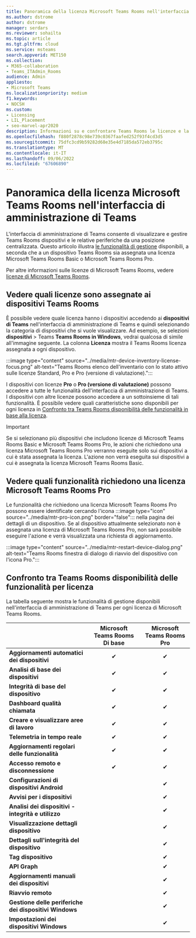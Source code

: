 ```yaml
---
title: Panoramica della licenza Microsoft Teams Rooms nell'interfaccia di amministrazione di Teams
ms.author: dstrome
author: dstrome
manager: serdars
ms.reviewer: sohailta
ms.topic: article
ms.tgt.pltfrm: cloud
ms.service: msteams
search.appverid: MET150
ms.collection:
- M365-collaboration
- Teams_ITAdmin_Rooms
audience: Admin
appliesto:
- Microsoft Teams
ms.localizationpriority: medium
f1.keywords:
- NOCSH
ms.custom:
- Licensing
- LIL_Placement
- seo-marvel-apr2020
description: Informazioni su e confrontare Teams Rooms le licenze e la disponibilità delle funzionalità nell'interfaccia di amministrazione di Teams.
ms.openlocfilehash: f880f2878c98e739c0367faafed252f93f4cd3d5
ms.sourcegitcommit: 75dfc3cd9b59282d68e35e4d7185da572eb3795c
ms.translationtype: MT
ms.contentlocale: it-IT
ms.lasthandoff: 09/06/2022
ms.locfileid: "67606890"
---
```

# <a name="microsoft-teams-rooms-license-overview-in-teams-admin-center"></a>Panoramica della licenza Microsoft Teams Rooms nell'interfaccia di amministrazione di Teams

L'interfaccia di amministrazione di Teams consente di visualizzare e gestire Teams Rooms dispositivi e le relative periferiche da una posizione centralizzata. Questo articolo illustra [le funzionalità di gestione](#comparison-of-teams-rooms-feature-availability-by-license) disponibili, a seconda che a un dispositivo Teams Rooms sia assegnata una licenza Microsoft Teams Rooms Basic o Microsoft Teams Rooms Pro.

Per altre informazioni sulle licenze di Microsoft Teams Rooms, vedere [licenze di Microsoft Teams Rooms](rooms-licensing.md).

## <a name="see-which-licenses-are-assigned-to-teams-rooms-devices"></a>Vedere quali licenze sono assegnate ai dispositivi Teams Rooms

È possibile vedere quale licenza hanno i dispositivi accedendo ai **dispositivi di Teams** nell'interfaccia di amministrazione di Teams e quindi selezionando la categoria di dispositivi che si vuole visualizzare. Ad esempio, se selezioni **dispositivi** >  Teams **Teams Rooms in Windows**, vedrai qualcosa di simile all'immagine seguente. La colonna **Licenza** mostra il Teams Rooms licenza assegnata a ogni dispositivo.

:::image type="content" source="../media/mtr-device-inventory-license-focus.png" alt-text="Teams Rooms elenco dell'inventario con lo stato attivo sulle licenze Standard, Pro e Pro (versione di valutazione).":::

I dispositivi con licenze **Pro** o **Pro (versione di valutazione)** possono accedere a tutte le funzionalità dell'interfaccia di amministrazione di Teams. I dispositivi con altre licenze possono accedere a un sottoinsieme di tali funzionalità. È possibile vedere quali caratteristiche sono disponibili per ogni licenza in [Confronto tra Teams Rooms disponibilità delle funzionalità in base alla licenza](#comparison-of-teams-rooms-feature-availability-by-license).

> [!IMPORTANT]
> Se si selezionano più dispositivi che includono licenze di Microsoft Teams Rooms Basic e Microsoft Teams Rooms Pro, le azioni che richiedono una licenza Microsoft Teams Rooms Pro verranno eseguite solo sui dispositivi a cui è stata assegnata la licenza. L'azione non verrà eseguita sui dispositivi a cui è assegnata la licenza Microsoft Teams Rooms Basic.

## <a name="see-which-features-require-a-microsoft-teams-rooms-pro-license"></a>Vedere quali funzionalità richiedono una licenza Microsoft Teams Rooms Pro

Le funzionalità che richiedono una licenza Microsoft Teams Rooms Pro possono essere identificate cercando l'icona :::image type="icon" source="../media/mtr-pro-icon.png" border="false"::: nella pagina dei dettagli di un dispositivo. Se al dispositivo attualmente selezionato non è assegnata una licenza di Microsoft Teams Rooms Pro, non sarà possibile eseguire l'azione e verrà visualizzata una richiesta di aggiornamento.

:::image type="content" source="../media/mtr-restart-device-dialog.png" alt-text="Teams Rooms finestra di dialogo di riavvio del dispositivo con l'icona Pro.":::

## <a name="comparison-of-teams-rooms-feature-availability-by-license"></a>Confronto tra Teams Rooms disponibilità delle funzionalità per licenza

La tabella seguente mostra le funzionalità di gestione disponibili nell'interfaccia di amministrazione di Teams per ogni licenza di Microsoft Teams Rooms.

|                                               | Microsoft Teams Rooms Di base | Microsoft Teams Rooms Pro |
|:----------------------------------------------|:---------------------------:|:-------------------------:|
| **Aggiornamenti automatici dei dispositivi**                  | &#x2714;                    | &#x2714;                  |
| **Analisi di base dei dispositivi**                    | &#x2714;                    | &#x2714;                  |
| **Integrità di base del dispositivo**                       | &#x2714;                    | &#x2714;                  |
| **Dashboard qualità chiamata**                    | &#x2714;                    | &#x2714;                  |
| **Creare e visualizzare aree di lavoro**                | &#x2714;                    | &#x2714;                  |
| **Telemetria in tempo reale**                       | &#x2714;                    | &#x2714;                  |
| **Aggiornamenti regolari delle funzionalità**                   | &#x2714;                    | &#x2714;                  |
| **Accesso remoto e disconnessione**               | &#x2714;                    | &#x2714;                  |
| **Configurazioni di dispositivi Android**             |                             | &#x2714;                  |
| **Avvisi per i dispositivi**                             |                             | &#x2714;                  |
| **Analisi dei dispositivi - integrità e utilizzo** |                             | &#x2714;                  |
| **Visualizzazione dettagli dispositivo**                        |                             | &#x2714;                  |
| **Dettagli sull'integrità del dispositivo**                     |                             | &#x2714;                  |
| **Tag dispositivo**                               |                             | &#x2714;                  |
| **API Graph**                                |                             | &#x2714;                  |
| **Aggiornamenti manuali dei dispositivi**                     |                             | &#x2714;                  |
| **Riavvio remoto**                            |                             | &#x2714;                  |
| **Gestione delle periferiche dei dispositivi Windows**     |                             | &#x2714;                  |
| **Impostazioni dei dispositivi Windows**                   |                             | &#x2714;                  |
